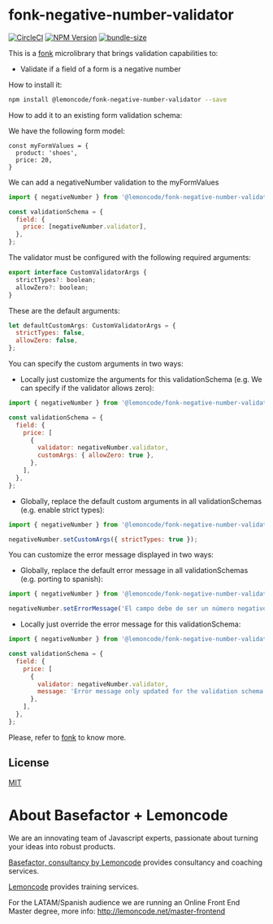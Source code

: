 # fonk-negative-number-validator

[![CircleCI](https://badgen.net/github/status/Lemoncode/fonk-negative-number-validator/master?icon=circleci&label=circleci)](https://circleci.com/gh/Lemoncode/fonk-negative-number-validator/tree/master)
[![NPM Version](https://badgen.net/npm/v/@lemoncode/fonk-negative-number-validator?icon=npm&label=npm)](https://www.npmjs.com/package/@lemoncode/fonk-negative-number-validator)
[![bundle-size](https://badgen.net/bundlephobia/min/@lemoncode/fonk-negative-number-validator)](https://bundlephobia.com/result?p=@lemoncode/fonk-negative-number-validator)

This is a [fonk](https://github.com/Lemoncode/fonk) microlibrary that brings validation capabilities to:

- Validate if a field of a form is a negative number

How to install it:

```bash
npm install @lemoncode/fonk-negative-number-validator --save
```

How to add it to an existing form validation schema:

We have the following form model:

```
const myFormValues = {
  product: 'shoes',
  price: 20,
}
```

We can add a negativeNumber validation to the myFormValues

```javascript
import { negativeNumber } from '@lemoncode/fonk-negative-number-validator';

const validationSchema = {
  field: {
    price: [negativeNumber.validator],
  },
};
```

The validator must be configured with the following required arguments:

```javascript
export interface CustomValidatorArgs {
  strictTypes?: boolean;
  allowZero?: boolean;
}
```

These are the default arguments:

```javascript
let defaultCustomArgs: CustomValidatorArgs = {
  strictTypes: false,
  allowZero: false,
};
```

You can specify the custom arguments in two ways:

- Locally just customize the arguments for this validationSchema (e.g. We can specify if the validator allows zero):

```javascript
import { negativeNumber } from '@lemoncode/fonk-negative-number-validator';

const validationSchema = {
  field: {
    price: [
      {
        validator: negativeNumber.validator,
        customArgs: { allowZero: true },
      },
    ],
  },
};
```

- Globally, replace the default custom arguments in all validationSchemas (e.g. enable strict types):

```javascript
import { negativeNumber } from '@lemoncode/fonk-negative-number-validator';

negativeNumber.setCustomArgs({ strictTypes: true });
```

You can customize the error message displayed in two ways:

- Globally, replace the default error message in all validationSchemas (e.g. porting to spanish):

```javascript
import { negativeNumber } from '@lemoncode/fonk-negative-number-validator';

negativeNumber.setErrorMessage('El campo debe de ser un número negativo');
```

- Locally just override the error message for this validationSchema:

```javascript
import { negativeNumber } from '@lemoncode/fonk-negative-number-validator';

const validationSchema = {
  field: {
    price: [
      {
        validator: negativeNumber.validator,
        message: 'Error message only updated for the validation schema',
      },
    ],
  },
};
```

Please, refer to [fonk](https://github.com/Lemoncode/fonk) to know more.

## License

[MIT](./LICENSE)

# About Basefactor + Lemoncode

We are an innovating team of Javascript experts, passionate about turning your ideas into robust products.

[Basefactor, consultancy by Lemoncode](http://www.basefactor.com) provides consultancy and coaching services.

[Lemoncode](http://lemoncode.net/services/en/#en-home) provides training services.

For the LATAM/Spanish audience we are running an Online Front End Master degree, more info: http://lemoncode.net/master-frontend
